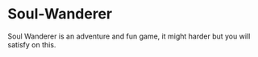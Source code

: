 # Soul-Wanderer
Soul Wanderer is an adventure and fun game, it might harder but you will satisfy on this.
